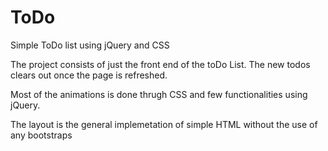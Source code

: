 # ToDo
Simple ToDo list using jQuery and CSS

The project consists of just the front end of the toDo List. The new todos clears out once the page is refreshed.

Most of the animations is done thrugh CSS and few functionalities using jQuery.

The layout is the general implemetation of simple HTML without the use of any bootstraps

